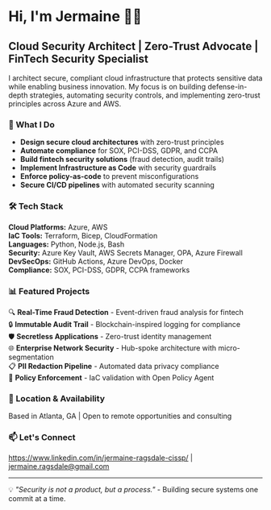 # Hi, I'm Jermaine 👋🏾

## Cloud Security Architect | Zero-Trust Advocate | FinTech Security Specialist

I architect secure, compliant cloud infrastructure that protects sensitive data while enabling business innovation. My focus is on building defense-in-depth strategies, automating security controls, and implementing zero-trust principles across Azure and AWS.

### 🔐 What I Do

- **Design secure cloud architectures** with zero-trust principles
- **Automate compliance** for SOX, PCI-DSS, GDPR, and CCPA
- **Build fintech security solutions** (fraud detection, audit trails)
- **Implement Infrastructure as Code** with security guardrails
- **Enforce policy-as-code** to prevent misconfigurations
- **Secure CI/CD pipelines** with automated security scanning

### 🛠️ Tech Stack

**Cloud Platforms:** Azure, AWS  
**IaC Tools:** Terraform, Bicep, CloudFormation  
**Languages:** Python, Node.js, Bash  
**Security:** Azure Key Vault, AWS Secrets Manager, OPA, Azure Firewall  
**DevSecOps:** GitHub Actions, Azure DevOps, Docker  
**Compliance:** SOX, PCI-DSS, GDPR, CCPA frameworks  

### 📊 Featured Projects

🔍 **Real-Time Fraud Detection** - Event-driven fraud analysis for fintech  
🔒 **Immutable Audit Trail** - Blockchain-inspired logging for compliance  
🛡️ **Secretless Applications** - Zero-trust identity management  
🌐 **Enterprise Network Security** - Hub-spoke architecture with micro-segmentation  
📋 **PII Redaction Pipeline** - Automated data privacy compliance  
🚦 **Policy Enforcement** - IaC validation with Open Policy Agent  

### 📍 Location & Availability

Based in Atlanta, GA | Open to remote opportunities and consulting

### 📫 Let's Connect

https://www.linkedin.com/in/jermaine-ragsdale-cissp/ | jermaine.ragsdale@gmail.com 

---

💡 *"Security is not a product, but a process."* - Building secure systems one commit at a time.
